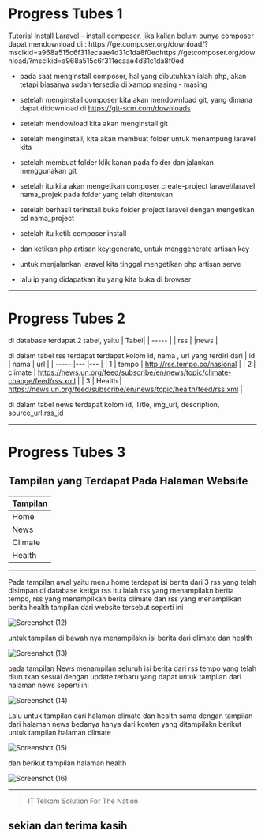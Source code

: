 

   <h1>Progress Tubes 1</h1>
Tutorial Install Laravel 
  - install composer, jika kalian belum punya composer dapat mendownload di : https://getcomposer.org/download/?msclkid=a968a515c6f311ecaae4d31c1da8f0edhttps://getcomposer.org/download/?msclkid=a968a515c6f311ecaae4d31c1da8f0ed
  
  - pada saat menginstall composer, hal yang dibutuhkan ialah php, akan tetapi biasanya sudah tersedia di xampp masing - masing
  
  - setelah menginstall composer kita akan mendownload git, yang dimana dapat didownload di https://git-scm.com/downloads
  
  - setelah mendowload kita akan menginstall git
  
  - setelah menginstall, kita akan membuat folder untuk menampung laravel kita
  
  - setelah membuat folder klik kanan pada folder dan jalankan menggunakan git
  
  - setelah itu kita akan mengetikan composer create-project laravel/laravel nama_projek pada folder yang telah ditentukan
  
  - setelah berhasil terinstall buka folder project laravel dengan mengetikan cd nama_project
  
  - setelah itu ketik composer install
  
  - dan ketikan php artisan key:generate, untuk menggenerate artisan key
  
  - untuk menjalankan laravel kita tinggal mengetikan php artisan serve
  
  - lalu ip yang didapatkan itu yang kita buka di browser 
  
  ---
 <h1>Progress Tubes 2</h1>

di database terdapat 2 tabel, yaitu 
| Tabel|
| ----- | 
| rss |
|news  | 

di dalam tabel rss terdapat terdapat kolom id, nama , url  yang terdiri dari 
| id | nama | url |
| ----- |--- |--- | 
| 1 | tempo | http://rss.tempo.co/nasional |
| 2 | climate | https://news.un.org/feed/subscribe/en/news/topic/climate-change/feed/rss.xml |
| 3 | Health | https://news.un.org/feed/subscribe/en/news/topic/health/feed/rss.xml |

di dalam tabel news terdapat kolom id, Title, img_url, description, source_url,rss_id


   ---

   <h1>Progress Tubes 3</h1>

   <h2>Tampilan yang Terdapat Pada Halaman Website</h2>

| Tampilan|
| ----- | 
| Home  |
| News  | 
| Climate  | 
| Health  | 
---

Pada tampilan awal yaitu menu home terdapat isi berita dari 3 rss yang telah disimpan di database ketiga rss itu ialah rss yang menampilakn berita tempo, rss yang menampilkan berita climate dan rss yang menampilkan berita health tampilan dari website tersebut seperti ini 

![Screenshot (12)](https://user-images.githubusercontent.com/71678175/178018034-e0ddf222-d72e-4cb5-95d9-fe490273723e.png)

untuk tampilan di bawah nya menampilakn isi berita dari climate dan health

![Screenshot (13)](https://user-images.githubusercontent.com/71678175/178018328-444f6f15-507d-4513-ac3b-fe8f7d9facfe.png)

pada tampilan News menampilan seluruh isi berita dari rss tempo yang telah diurutkan sesuai dengan update terbaru yang dapat untuk tampilan dari halaman news seperti ini

![Screenshot (14)](https://user-images.githubusercontent.com/71678175/178018563-2614a2d2-1faf-48fa-af35-8ae150b7e358.png)

Lalu untuk tampilan dari halaman climate dan health sama dengan tampilan dari halaman news bedanya hanya dari konten yang ditampilakn berikut untuk tampilan halaman climate 

![Screenshot (15)](https://user-images.githubusercontent.com/71678175/178018578-d7339420-b4c7-47d8-addc-21d840b4bda8.png)

dan berikut tampilan halaman health 

![Screenshot (16)](https://user-images.githubusercontent.com/71678175/178018583-32b71d9e-81d5-4c08-8230-dd713d710eaf.png)

---
> IT Telkom Solution For The Nation
       
 <h2>sekian dan terima kasih</h2>
       

